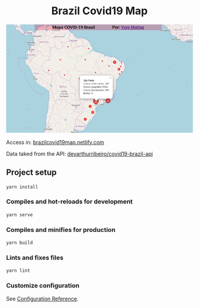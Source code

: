 <h1 align="center">
    Brazil Covid19 Map
</h1>

<div align="center">
    <img src="src/assets/print.JPG" />
</div>

Access in: [brazilcovid19map.netlify.com](https://brazilcovid19map.netlify.com) 

Data taked from the API: [devarthurribeiro/covid19-brazil-api](https://github.com/devarthurribeiro/covid19-brazil-api) 

## Project setup
```
yarn install
```

### Compiles and hot-reloads for development
```
yarn serve
```

### Compiles and minifies for production
```
yarn build
```

### Lints and fixes files
```
yarn lint
```

### Customize configuration
See [Configuration Reference](https://cli.vuejs.org/config/).
